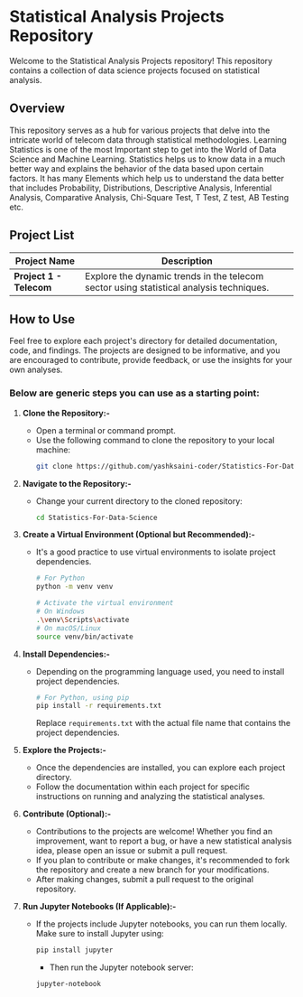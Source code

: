# Statistical Analysis Projects Repository

Welcome to the Statistical Analysis Projects repository! This repository contains a collection of data science projects focused on statistical analysis.

## Overview

This repository serves as a hub for various projects that delve into the intricate world of telecom data through statistical methodologies. Learning Statistics is one of the most Important step to get into the World of Data Science and Machine Learning. Statistics helps us to know data in a much better way and explains the behavior of the data based upon certain factors. It has many Elements which help us to understand the data better that includes Probability, Distributions, Descriptive Analysis, Inferential Analysis, Comparative Analysis, Chi-Square Test, T Test, Z test, AB Testing etc.
## Project List

| Project Name | Description |
|--------------|-------------|
| **Project 1 - Telecom** | Explore the dynamic trends in the telecom sector using statistical analysis techniques. |


## How to Use
Feel free to explore each project's directory for detailed documentation, code, and findings. The projects are designed to be informative, and you are encouraged to contribute, provide feedback, or use the insights for your own analyses.

### Below are generic steps you can use as a starting point:

1. **Clone the Repository:-**
   - Open a terminal or command prompt.
   - Use the following command to clone the repository to your local machine:
     ```bash
     git clone https://github.com/yashksaini-coder/Statistics-For-Data-Science.git
     ```

2. **Navigate to the Repository:-**
   - Change your current directory to the cloned repository:
     ```bash
     cd Statistics-For-Data-Science
     ```

3. **Create a Virtual Environment (Optional but Recommended):-**
   - It's a good practice to use virtual environments to isolate project dependencies.
     ```bash
     # For Python
     python -m venv venv

     # Activate the virtual environment
     # On Windows
     .\venv\Scripts\activate
     # On macOS/Linux
     source venv/bin/activate
     ```

4. **Install Dependencies:-**
   - Depending on the programming language used, you need to install project dependencies.
     ```bash
     # For Python, using pip
     pip install -r requirements.txt
     ```
     Replace `requirements.txt` with the actual file name that contains the project dependencies.

5. **Explore the Projects:-**
   - Once the dependencies are installed, you can explore each project directory.
   - Follow the documentation within each project for specific instructions on running and analyzing the statistical analyses.

6. **Contribute (Optional):-**
    - Contributions to the projects are welcome! Whether you find an improvement, want to report a bug, or have a new statistical analysis idea, please open an issue or submit a pull request.
   - If you plan to contribute or make changes, it's recommended to fork the repository and create a new branch for your modifications.
   - After making changes, submit a pull request to the original repository.

7. **Run Jupyter Notebooks (If Applicable):-**
   - If the projects include Jupyter notebooks, you can run them locally. Make sure to install Jupyter using:
     ```bash
     pip install jupyter
     ```
     - Then run the Jupyter notebook server:
     ```bash
     jupyter-notebook
     ```


